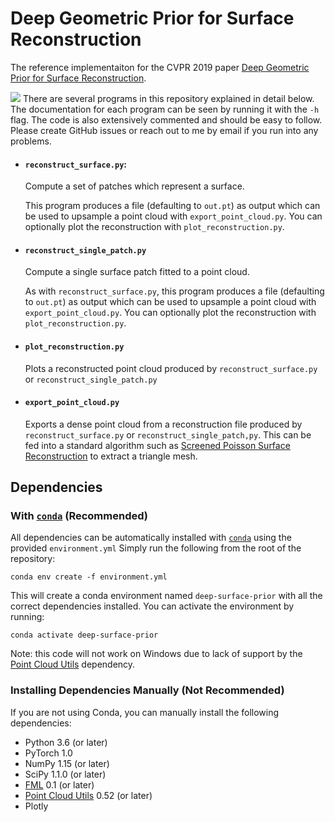 # Deep Geometric Prior for Surface Reconstruction
The reference implementaiton for the CVPR 2019 paper [Deep Geometric Prior for Surface Reconstruction](https://arxiv.org/pdf/1811.10943.pdf).

![](https://github.com/fwilliams/deep-geometric-prior/blob/master/data/teaser.png)
There are several programs in this repository explained in detail below. The documentation for each program can be seen by running it with the `-h` flag. The code is also extensively commented and should be easy to follow. Please create GitHub issues or reach out to me by email if you run into any problems.

- #### `reconstruct_surface.py`:
  Compute a set of patches which represent a surface. 

  This program produces a file (defaulting to `out.pt`) as output which can be used to upsample a point cloud with `export_point_cloud.py`. You can optionally plot the reconstruction with `plot_reconstruction.py`.
   
- #### `reconstruct_single_patch.py` 
  Compute a single surface patch fitted to a point cloud.

  As with `reconstruct_surface.py`, this program produces a file (defaulting to `out.pt`) as output which can be used to upsample a point cloud with `export_point_cloud.py`. You can optionally plot the reconstruction with `plot_reconstruction.py`.

   
- #### `plot_reconstruction.py` 
  Plots a reconstructed point cloud produced by `reconstruct_surface.py` or `reconstruct_single_patch.py`
   
- #### `export_point_cloud.py` 
  Exports a dense point cloud from a reconstruction file produced by `reconstruct_surface.py` or `reconstruct_single_patch,py`. 
  This can be fed into a standard algorithm such as [Screened Poisson Surface Reconstruction](https://github.com/mkazhdan/PoissonRecon) to extract a triangle mesh.


## Dependencies
  
### With [`conda`](https://conda.io/en/latest/) (Recommended)
All dependencies can be automatically installed with [`conda`](https://conda.io/en/latest/) using the provided `environment.yml`
Simply run the following from the root of the repository:
  
```
conda env create -f environment.yml
```
  
This will create a conda environment named `deep-surface-prior` with all the correct dependencies installed. You can activate the environment by running:
```
conda activate deep-surface-prior
```

Note: this code will not work on Windows due to lack of support by the [Point Cloud Utils](https://github.com/fwilliams/point_cloud_utils) dependency. 

### Installing Dependencies Manually (Not Recommended)
If you are not using Conda, you can manually install the following dependencies:
- Python 3.6 (or later)
- PyTorch 1.0
- NumPy 1.15 (or later)
- SciPy 1.1.0 (or later)
- [FML](https://github.com/fwilliams/fml) 0.1 (or later)
- [Point Cloud Utils](https://github.com/fwilliams/point_cloud_utils) 0.52 (or later) 
- Plotly
  
